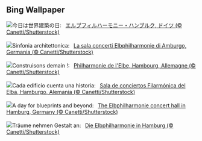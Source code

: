 ## Bing Wallpaper
![](https://www.bing.com/th?id=OHR.ElbePhilharmonic_JA-JP5541486306_UHD.jpg&w=1000)今日は世界建築の日:&nbsp;&ensp;[エルプフィルハーモニー・ハンブルク, ドイツ (© Canetti/Shutterstock)](https://www.bing.com/th?id=OHR.ElbePhilharmonic_JA-JP5541486306_UHD.jpg)
<br><br/>
![](https://www.bing.com/th?id=OHR.ElbePhilharmonic_IT-IT4294250253_UHD.jpg&w=1000)Sinfonia architettonica:&nbsp;&ensp;[La sala concerti Elbphilharmonie di Amburgo, Germania (© Canetti/Shutterstock)](https://www.bing.com/th?id=OHR.ElbePhilharmonic_IT-IT4294250253_UHD.jpg)
<br><br/>
![](https://www.bing.com/th?id=OHR.ElbePhilharmonic_FR-FR0231525332_UHD.jpg&w=1000)Construisons demain !:&nbsp;&ensp;[Philharmonie de l'Elbe, Hambourg, Allemagne (© Canetti/Shutterstock)](https://www.bing.com/th?id=OHR.ElbePhilharmonic_FR-FR0231525332_UHD.jpg)
<br><br/>
![](https://www.bing.com/th?id=OHR.ElbePhilharmonic_ES-ES5119623297_UHD.jpg&w=1000)Cada edificio cuenta una historia:&nbsp;&ensp;[Sala de conciertos Filarmónica del Elba, Hamburgo, Alemania (© Canetti/Shutterstock)](https://www.bing.com/th?id=OHR.ElbePhilharmonic_ES-ES5119623297_UHD.jpg)
<br><br/>
![](https://www.bing.com/th?id=OHR.ElbePhilharmonic_EN-GB8668543385_UHD.jpg&w=1000)A day for blueprints and beyond:&nbsp;&ensp;[The Elbphilharmonie concert hall in Hamburg, Germany (© Canetti/Shutterstock)](https://www.bing.com/th?id=OHR.ElbePhilharmonic_EN-GB8668543385_UHD.jpg)
<br><br/>
![](https://www.bing.com/th?id=OHR.ElbePhilharmonic_DE-DE0654455444_UHD.jpg&w=1000)Träume nehmen Gestalt an:&nbsp;&ensp;[Die Elbphilharmonie in Hamburg (© Canetti/Shutterstock)](https://www.bing.com/th?id=OHR.ElbePhilharmonic_DE-DE0654455444_UHD.jpg)
<br><br/>
